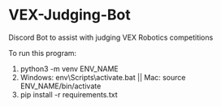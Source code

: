 # VEX-Judging-Bot
Discord Bot to assist with judging VEX Robotics competitions

To run this program:

1. python3 -m venv ENV_NAME
2. Windows: env\Scripts\activate.bat || Mac: source ENV_NAME/bin/activate
3. pip install -r requirements.txt
